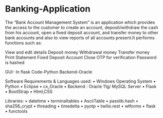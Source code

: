 # Banking-Application

The “Bank Account Management System” is an application which provides the access to the customer to create an account, deposit/withdraw the cash from his account, open a fixed deposit account, and transfer money to other bank accounts and also to view reports of all accounts present.It performs functions such as:

View and edit details Deposit money Withdrawal money Transfer money Print Statement Fixed Deposit Account Close OTP for verification Password is hashed

GUI- In flask Code-Python Backend-Oracle

Software Requirements & Languages used: •	Windows Operating System •	Python •	Eclipse •	cx_Oracle •	Backend : Oracle 11g/ MySQL Server •	Flask •	BootStrap •	Html,CSS

Libraries: •	datetime •	terminaltables •	AsciiTable •	passlib.hash •	sha256_crypt •	threading •	timedelta •	pyotp •	twilio.rest • wtforms •	flask •	functools
